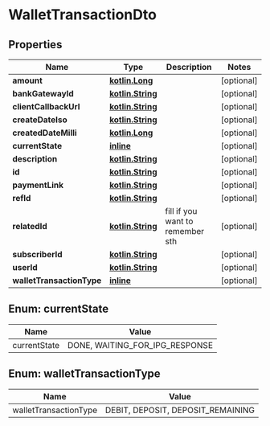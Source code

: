 # WalletTransactionDto

## Properties
Name | Type | Description | Notes
------------ | ------------- | ------------- | -------------
**amount** | [**kotlin.Long**](.md) |  |  [optional]
**bankGatewayId** | [**kotlin.String**](.md) |  |  [optional]
**clientCallbackUrl** | [**kotlin.String**](.md) |  |  [optional]
**createDateIso** | [**kotlin.String**](.md) |  |  [optional]
**createdDateMilli** | [**kotlin.Long**](.md) |  |  [optional]
**currentState** | [**inline**](#CurrentStateEnum) |  |  [optional]
**description** | [**kotlin.String**](.md) |  |  [optional]
**id** | [**kotlin.String**](.md) |  |  [optional]
**paymentLink** | [**kotlin.String**](.md) |  |  [optional]
**refId** | [**kotlin.String**](.md) |  |  [optional]
**relatedId** | [**kotlin.String**](.md) | fill if you want to remember sth |  [optional]
**subscriberId** | [**kotlin.String**](.md) |  |  [optional]
**userId** | [**kotlin.String**](.md) |  |  [optional]
**walletTransactionType** | [**inline**](#WalletTransactionTypeEnum) |  |  [optional]

<a name="CurrentStateEnum"></a>
## Enum: currentState
Name | Value
---- | -----
currentState | DONE, WAITING_FOR_IPG_RESPONSE

<a name="WalletTransactionTypeEnum"></a>
## Enum: walletTransactionType
Name | Value
---- | -----
walletTransactionType | DEBIT, DEPOSIT, DEPOSIT_REMAINING
